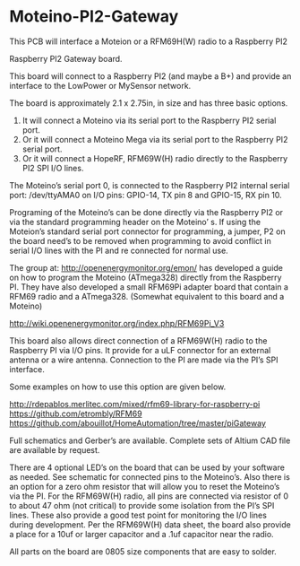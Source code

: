 # Moteino-PI2-Gateway
This PCB will interface a Moteion or a RFM69H(W) radio to a Raspberry PI2

Raspberry PI2 Gateway board.

This board will connect to a Raspberry PI2 (and maybe a B+) and provide an interface to the LowPower or MySensor network.

The board is approximately 2.1 x 2.75in, in size and has three basic options.

1)	It will connect a Moteino via its serial port to the Raspberry PI2 serial port.
2)	Or it will connect a Moteino Mega via its serial port to the Raspberry PI2 serial port.
3)	Or it will connect a HopeRF, RFM69W(H) radio directly to the Raspberry PI2 SPI I/O lines.

The Moteino’s serial port 0, is connected to the Raspberry PI2 internal serial port: /dev/ttyAMA0 on I/O pins: GPIO-14, TX pin 8 and GPIO-15, RX pin 10. 

Programing of the Moteino’s can be done directly via the Raspberry PI2 or via the standard programming header on the Moteino’ s. If using the Moteion’s standard serial port connector for programming, a jumper, P2 on the board need’s to be removed when programming to avoid conflict in serial I/O lines with the PI and re connected for normal use.

The group at: http://openenergymonitor.org/emon/ has developed a guide on how to program the Moteino (ATmega328) directly from the Raspberry PI. They have also developed a small RFM69Pi adapter board that contain a RFM69 radio and a ATmega328. (Somewhat equivalent to this board and a Moteino)

http://wiki.openenergymonitor.org/index.php/RFM69Pi_V3

This board also allows direct connection of a RFM69W(H) radio to the Raspberry PI via I/O pins. It provide for a uLF connector for an external antenna or a wire antenna. Connection to the PI are made via the PI’s SPI interface.

Some examples on how to use this option are given below.

http://rdepablos.merlitec.com/mixed/rfm69-library-for-raspberry-pi
https://github.com/etrombly/RFM69
https://github.com/abouillot/HomeAutomation/tree/master/piGateway

Full schematics and Gerber’s are available. Complete sets of Altium CAD file are available by request.

There are 4 optional LED’s on the board that can be used by your software as needed. See schematic for connected pins to the Moteino’s. Also there is an option for a zero ohm resistor that will allow you to reset the Moteino’s via the PI.
For the RFM69W(H) radio, all pins are connected via resistor of 0 to about 47 ohm (not critical) to provide some isolation from the PI’s SPI lines. These also provide a good test point for monitoring the I/O lines during development. Per the RFM69W(H)  data sheet, the board also provide a place for a 10uf or larger capacitor and a .1uf capacitor near the radio.

All parts on the board are 0805 size components that are easy to solder.



